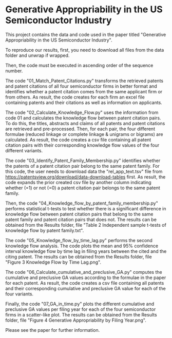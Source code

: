 # Generative Appropriability in the US Semiconductor Industry

This project contains the data and code used in the paper titled "Generative Appropriability in the US Semiconductor Industry". 

To reproduce our results, first, you need to download all files from the data folder and unwrap if wrapped.

Then, the code must be executed in ascending order of the sequence number.

The code "01_Match_Patent_Citations.py" transforms the retrieved patents and patent citations of all four semiconductor firms in better format and identifies whether a patent citation comes from the same applicant firm or from others. As result, the code creates for each firm an excel file containing patents and their citations as well as information on applicants.

The code "02_Calculate_Knowledge_Flow.py" uses the information from code 01 and calculates the knowledge flow between patent citation pairs. To do this, the titles, abstracts and claims of all patents and patent citations are retrieved and pre-processed. Then, for each pair, the four different formulae (reduced linkage or complete linkage & unigrams or bigrams) are calculated. As result, the code creates a csv file containing all patent citation pairs with their corresponding knowledge flow values of the four different variants.

The code "03_Identify_Patent_Family_Membership.py" identifies whether the patents of a patent citation pair belong to the same patent family. For this code, the user needs to download data the "rel_app_text.tsv" file from https://patentsview.org/download/data-download-tables first. As result, the code expands the prior created csv file by another column indicating whether (=1) or not (=0) a patent citation pair belongs to the same patent family.

Then, the code "04_Knowledge_flow_by_patent_family_membership.py" performs statistical t-tests to test whether there is a significant difference in knowledge flow between patent citation pairs that belong to the same patent family and patent citation pairs that does not. The results can be obtained from the Results folder, file "Table 2 Independent sample t-tests of knowledge flow by patent family.txt".

The code "05_Knowledge_flow_by_time_lag.py" performs the second knowledge flow analysis. The code plots the mean and 95% confidence interval knowledge flow by time lag in filing years between the cited and the citing patent. The results can be obtained from the Results folder, file "Figure 3 Knowledge Flow by Time Lag.png".

The code "06_Calculate_cumulative_and_preclusive_GA.py" computes the cumulative and preclusive GA values according to the formulae in the paper for each patent. As result, the code creates a csv file containing all patents and their corresponding cumulative and preclusive GA value for each of the four variants.

Finally, the code "07_GA_in_time.py" plots the different cumulative and preclusive GA values per filing year for each of the four semiconductor firms in a scatter-like plot. The results can be obtained from the Results folder, file "Figure 4 Generative Appropriability by Filing Year.png". 

Please see the paper for further information.
